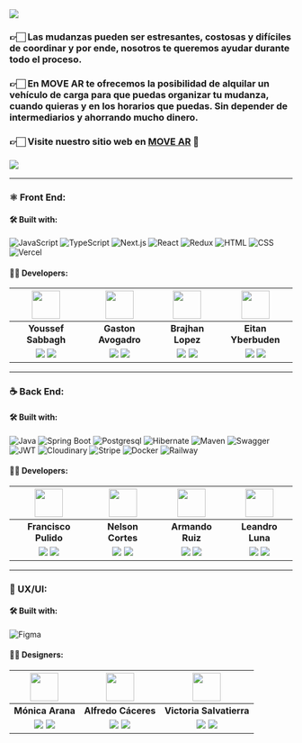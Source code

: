 <img align="center" src="https://res.cloudinary.com/dqkkehztd/image/upload/v1681943615/readme/vz9kz18jvhkosw6ic4ps.png">


<h3>👉🏻 Las mudanzas pueden ser estresantes, costosas y difíciles de coordinar y por ende, nosotros te queremos ayudar durante todo el proceso. </h3>

<h3>👉🏻 En MOVE AR te ofrecemos la posibilidad de alquilar un vehículo de carga para que puedas organizar tu mudanza, cuando quieras y en los horarios que puedas. Sin depender de intermediarios y ahorrando mucho dinero.</h3>

<h3>👉🏻 <b>Visite nuestro sitio web en <a href="https://s7-12-m-javareact.vercel.app/" target="_blank">MOVE AR</a> 🚛</b></h3>

<h3><a href="https://www.youtube.com/" target="_blank"> <img src="https://img.shields.io/badge/Video Preview%20-%23FF0000.svg?&style=for-the-badge&logo=YouTube&logoColor=white"/></a></h3>

<hr/>


### ⚛️ Front End:

#### 🛠️ Built with:

![JavaScript](https://img.shields.io/badge/JavaScript-F7DF1E?style=for-the-badge&logo=JavaScript&logoColor=black) 
![TypeScript](https://img.shields.io/badge/TypeScript-3178C6?style=for-the-badge&logo=TypeScript&logoColor=white) 
![Next.js](https://img.shields.io/badge/Next.js-000000?style=for-the-badge&logo=Next.js&logoColor=white) 
![React](https://img.shields.io/badge/React-61DAFB?style=for-the-badge&logo=React&logoColor=white) 
![Redux](https://img.shields.io/badge/Redux-764ABC?style=for-the-badge&logo=Redux&logoColor=white) 
![HTML](https://img.shields.io/badge/HTML5-E34F26?style=for-the-badge&logo=HTML5&logoColor=white) 
![CSS](https://img.shields.io/badge/CSS3-1572B6?style=for-the-badge&logo=CSS3&logoColor=white) 
![Vercel](https://img.shields.io/badge/Vercel-000000?style=for-the-badge&logo=Vercel&logoColor=white)


#### 🧑‍💻 Developers:

| <img src="https://res.cloudinary.com/dqkkehztd/image/upload/v1681946264/readme/umdkjc0xjdskxazyqgon.jpg" width=50>| <img src="https://res.cloudinary.com/dqkkehztd/image/upload/v1681946264/readme/r2p0aijcz0q8ozmomvsp.jpg" width=50>| <img src="https://res.cloudinary.com/dqkkehztd/image/upload/v1681946601/readme/s2m2rdvkd4tb1yhrnsua.jpg" width=50>| <img src="https://res.cloudinary.com/dqkkehztd/image/upload/v1681947822/readme/zzzbiaiwteyuoojsq5hm.jpg" width=50>|
|:-:|:-:|:-:|:-:|
| **Youssef Sabbagh**| **Gaston Avogadro**| **Brajhan Lopez**| **Eitan Yberbuden**|
| <a href="https://github.com/TaguaraDigital" target="_blank"><img src="https://img.shields.io/badge/github-%23121011.svg?&style=for-the-badge&logo=github&logoColor=white"/></a> <a href="https://www.linkedin.com/in/youssef-sabbagh/" target="_blank"><img src="https://img.shields.io/badge/linkedin%20-%230077B5.svg?&style=for-the-badge&logo=linkedin&logoColor=white"/></a> | <a href="https://github.com/GastonAvogadro/" target="_blank"><img src="https://img.shields.io/badge/github-%23121011.svg?&style=for-the-badge&logo=github&logoColor=white"/></a> <a href="https://www.linkedin.com/in/gaston-avogadro" target="_blank"><img src="https://img.shields.io/badge/linkedin%20-%230077B5.svg?&style=for-the-badge&logo=linkedin&logoColor=white"/></a> | <a href="https://github.com/BrajhanLop" target="_blank"><img src="https://img.shields.io/badge/github-%23121011.svg?&style=for-the-badge&logo=github&logoColor=white"/></a> <a href="https://www.linkedin.com/in/brajhanlopez" target="_blank"><img src="https://img.shields.io/badge/linkedin%20-%230077B5.svg?&style=for-the-badge&logo=linkedin&logoColor=white"/></a> | <a href="https://github.com/eitan230" target="_blank"><img src="https://img.shields.io/badge/github-%23121011.svg?&style=for-the-badge&logo=github&logoColor=white"/></a> <a href="https://www.linkedin.com/in/eitan-sanabria-yberbuden-3b1a16237/" target="_blank"><img src="https://img.shields.io/badge/linkedin%20-%230077B5.svg?&style=for-the-badge&logo=linkedin&logoColor=white"/></a> |

<hr/>

### ☕ Back End:

#### 🛠️ Built with:

![Java](https://img.shields.io/badge/Java-007396?style=for-the-badge&logo=java&logoColor=white)
![Spring Boot](https://img.shields.io/badge/Spring_Boot-6DB33F?style=for-the-badge&logo=Spring%20Boot&logoColor=white)
![Postgresql](https://img.shields.io/badge/PostgreSQL-336791?style=for-the-badge&logo=PostgreSQL&logoColor=white)
![Hibernate](https://img.shields.io/badge/Hibernate-59666C?style=for-the-badge&logo=Hibernate&logoColor=white)
![Maven](https://img.shields.io/badge/Maven-C71A36?style=for-the-badge&logo=Apache%20Maven&logoColor=white)
![Swagger](https://img.shields.io/badge/-Swagger-%23Clojure?style=for-the-badge&logo=swagger&logoColor=white)
![JWT](https://img.shields.io/badge/JWT-black?style=for-the-badge&logo=json-web-tokens&logoColor=white)
![Cloudinary](https://img.shields.io/badge/Cloudinary-7E57C2?style=for-the-badge&logo=Cloudinary&logoColor=white)
![Stripe](https://img.shields.io/badge/Stripe-6772E5?style=for-the-badge&logo=Stripe&logoColor=white)
![Docker](https://img.shields.io/badge/Docker-2496ED?style=for-the-badge&logo=Docker&logoColor=white)
![Railway](https://img.shields.io/badge/Railway-7928C1?style=for-the-badge&logo=Railway&logoColor=white)

#### 🧑‍💻 Developers:

| <img src="https://res.cloudinary.com/dqkkehztd/image/upload/v1681943770/readme/thm4sniemmlxs0mdqzd8.png" width=50>| <img src="https://res.cloudinary.com/dqkkehztd/image/upload/v1681946820/readme/ewmb83tbh6kouwvspd6v.jpg" width=50>| <img src="https://res.cloudinary.com/dqkkehztd/image/upload/v1681946601/readme/ggb8cgny4tlty884hdnr.jpg" width=50>| <img src="https://res.cloudinary.com/dqkkehztd/image/upload/v1681946914/readme/t814uvlq0clvbehwaey4.jpg" width=50>|
|:-:|:-:|:-:|:-:|
| **Francisco Pulido**| **Nelson Cortes**| **Armando Ruiz**| **Leandro Luna**|
| <a href="https://github.com/pulidodev" target="_blank"><img src="https://img.shields.io/badge/github-%23121011.svg?&style=for-the-badge&logo=github&logoColor=white"/></a> <a href="https://www.linkedin.com/in/pulidodev/" target="_blank"><img src="https://img.shields.io/badge/linkedin%20-%230077B5.svg?&style=for-the-badge&logo=linkedin&logoColor=white"/></a> | <a href="https://github.com/Nelsondmondragon" target="_blank"><img src="https://img.shields.io/badge/github-%23121011.svg?&style=for-the-badge&logo=github&logoColor=white"/></a> <a href="https://www.linkedin.com/in/nedacort/" target="_blank"><img src="https://img.shields.io/badge/linkedin%20-%230077B5.svg?&style=for-the-badge&logo=linkedin&logoColor=white"/></a> | <a href="https://github.com/ArielRzz" target="_blank"><img src="https://img.shields.io/badge/github-%23121011.svg?&style=for-the-badge&logo=github&logoColor=white"/></a> <a href="https://www.linkedin.com/in/ruizarmandoariel"><img src="https://img.shields.io/badge/linkedin%20-%230077B5.svg?&style=for-the-badge&logo=linkedin&logoColor=white"/></a> | <a href="https://github.com/lnxxxxxxxx" target="_blank"><img src="https://img.shields.io/badge/github-%23121011.svg?&style=for-the-badge&logo=github&logoColor=white"/></a> <a href="https://www.linkedin.com/in/leandro-matias-luna-a572731a5/" target="_blank"><img src="https://img.shields.io/badge/linkedin%20-%230077B5.svg?&style=for-the-badge&logo=linkedin&logoColor=white"/></a> |

<hr/>

### 🎨 UX/UI:

#### 🛠️ Built with:

![Figma](https://img.shields.io/badge/Figma-%23F24E1E.svg?style=for-the-badge&logo=Figma&logoColor=white)

#### 🧑‍💻 Designers:

| <img src="https://res.cloudinary.com/dqkkehztd/image/upload/v1681946264/readme/ma5coacaaiwbelmhldzi.jpg" width=50>| <img src="https://res.cloudinary.com/dqkkehztd/image/upload/v1681946264/readme/qb6dm8bt0n1k5x6gwcpt.jpg" width=50>| <img src="https://res.cloudinary.com/dqkkehztd/image/upload/v1681946264/readme/b7nbbxwibd55pgqdgvfx.jpg" width=50>|
|:-:|:-:|:-:|
| **Mónica Arana**| **Alfredo Cáceres**| **Victoria Salvatierra**|
| <a href="https://behance.net" target="_blank"><img src="https://img.shields.io/badge/Behance-1769ff?style=for-the-badge&logo=behance&logoColor=white"/></a> <a href="https://www.linkedin.com/in/m%C3%B3nica-arana-32b97429/" target="_blank"><img src="https://img.shields.io/badge/linkedin%20-%230077B5.svg?&style=for-the-badge&logo=linkedin&logoColor=white"/></a> | <a href="https://behance.net/alfredocaceres1" target="_blank"><img src="https://img.shields.io/badge/Behance-1769ff?style=for-the-badge&logo=behance&logoColor=white"/></a> <a href="https://linkedin.com/in/alfredocaceresux/" target="_blank"><img src="https://img.shields.io/badge/linkedin%20-%230077B5.svg?&style=for-the-badge&logo=linkedin&logoColor=white"/></a> | <a href="https://behance.net/vickysalvati" target="_blank"><img src="https://img.shields.io/badge/Behance-1769ff?style=for-the-badge&logo=behance&logoColor=white"/></a> <a href="https://www.linkedin.com/in/victoriassalvatierra" target="_blank"><img src="https://img.shields.io/badge/linkedin%20-%230077B5.svg?&style=for-the-badge&logo=linkedin&logoColor=white"/></a> |
